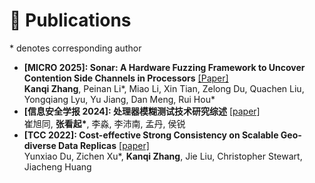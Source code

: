 # 📝 Publications 
  <!-- [[Paper]](../../files/issta25main_syzgpt.pdf) [[Code]](https://github.com/QGrain/SyzGPT) -->
  <!-- [![SyzGPT](https://img.shields.io/github/stars/QGrain/SyzGPT?style=social)](https://github.com/QGrain/SyzGPT) -->
  <!-- In *Proceedings of the 34th ACM SIGSOFT International Symposium on Software Testing and Analysis (ISSTA)*, Trondheim, Norway, June 2025 -->
<p style="margin-bottom:0;">* denotes corresponding author</p> <!-- kkqq: Already set p{margin: 0 0 $indent-var;} in _page.scss. For aesthetic purposes, we require a 0 margin-bottom here. -->

* **\[MICRO 2025\]: Sonar: A Hardware Fuzzing Framework to Uncover Contention Side Channels in Processors** [[Paper]](../../files/sonar-micro25-camera_ready.pdf)     
    **Kanqi Zhang**, Peinan Li\*, Miao Li, Xin Tian, Zelong Du, Quachen Liu, Yongqiang Lyu, Yu Jiang, Dan Meng, Rui Hou\*
* **\[信息安全学报 2024\]: 处理器模糊测试技术研究综述** [[paper]](https://jcs.iie.ac.cn/xxaqxb/ch/reader/view_abstract.aspx?flag=2&file_no=202403060000001&journal_id=xxaqxb)     
    崔旭同, **张看起\***, 李淼, 李沛南, 孟丹, 侯锐
* **\[TCC 2022\]: Cost-effective Strong Consistency on Scalable Geo-diverse Data Replicas** [[paper]](https://ieeexplore.ieee.org/abstract/document/9740519/)     
    Yunxiao Du, Zichen Xu\*, **Kanqi Zhang**, Jie Liu, Christopher Stewart, Jiacheng Huang
